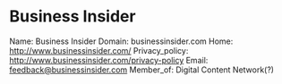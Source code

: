 
# Business Insider

Name: Business Insider
Domain: businessinsider.com
Home: http://www.businessinsider.com/
Privacy_policy: http://www.businessinsider.com/privacy-policy
Email: feedback@businessinsider.com
Member_of: Digital Content Network(?)
